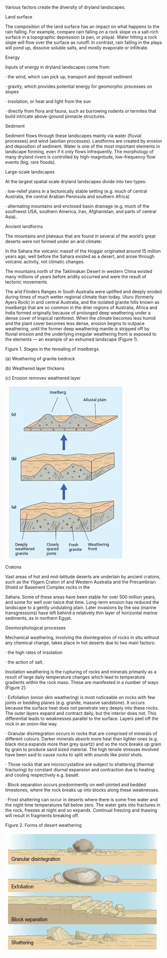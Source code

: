 Various factors create the diversity of dryland landscapes.

Land surface

The composition of the land surface has an impact on what happens to the rain falling. For example, compare rain falling on a rock slope vs a salt-rich surface in a topographic depression (a pan, or playa). Water hitting a rock slope will flow over the surface as runoff. In contrast, rain falling in the playa will pond up, dissolve soluble salts, and mostly evaporate or infiltrate.

Energy

Inputs of energy in dryland landscapes come from:

·       the wind, which can pick up, transport and deposit sediment

·       gravity, which provides potential energy for geomorphic processes on slopes

·       insolation, or heat and light from the sun

·       directly from flora and fauna, such as burrowing rodents or termites that build intricate above-ground pinnacle structures.

Sediment

Sediment flows through these landscapes mainly via water (fluvial processes) and wind (aeolian processes). Landforms are created by erosion and deposition of sediment. Water is one of the most important elements in landscape forming, even if it only flows infrequently. The morphology of many dryland rivers is controlled by high-magnitude, low-frequency flow events (big, rare floods).

Large-scale landscapes

At the largest spatial scale dryland landscapes divide into two types:

·       low-relief plains in a tectonically stable setting (e.g. much of central Australia, the central Arabian Peninsula and southern Africa)

·       alternating mountains and enclosed basin drainage (e.g. much of the southwest USA, southern America, Iran, Afghanistan, and parts of central Asia).

Ancient landforms

The mountains and plateaux that are found in several of the world’s great deserts were not formed under an arid climate:

In the Sahara the volcanic massif of the Hoggar originated around 15 million years ago, well before the Sahara existed as a desert, and arose through volcanic activity, not climatic changes.

The mountains north of the Taklimakan Desert in western China existed many millions of years before aridity occurred and were the result of tectonic movements.

The arid Flinders Ranges in South Australia were uplifted and deeply eroded during times of much wetter regional climate than today. Uluru (formerly Ayers Rock) in arid central Australia, and the isolated granite hills known as inselbergs that are so common in the drier regions of Australia, Africa and India formed originally because of prolonged deep weathering under a dense cover of tropical rainforest. When the climate becomes less humid and the plant cover becomes less dense, erosion begins to outpace weathering, until the former deep weathering mantle is stripped off by fluvial erosion and the underlying irregular weathering front is exposed to the elements — an example of an exhumed landscape (Figure 1).

Figure 1. Stages in the revealing of inselbergs.

(a) Weathering of granite bedrock

(b) Weathered layer thickens

(c) Erosion removes weathered layer

![image](.pix/revealing_of_inselbergs.webp)

Cratons

Vast areas of hot and mid-latitude deserts are underlain by ancient cratons, such as the Yilgarn Craton of arid Western Australia and the Precambrian Shield or Basement Complex rocks in the

Sahara. Some of these areas have been stable for over 500 million years, and some for well over twice that time. Long-term erosion has reduced the landscape to a gently undulating plain. Later invasions by the sea (marine transgressions) have left behind a relatively thin layer of horizontal marine sediments, as in northern Egypt.

Geomorphological processes

Mechanical weathering, involving the disintegration of rocks in situ without any chemical change, takes place in hot deserts due to two main factors:

·       the high rates of insolation

·       the action of salt.

Insolation weathering is the rupturing of rocks and minerals primarily as a result of large daily temperature changes which lead to temperature gradients within the rock mass. These are manifested in a number of ways [Figure 2]:

·       Exfoliation (onion skin weathering) is most noticeable on rocks with few joints or bedding planes (e.g. granite, massive sandstone). It occurs because the surface heat does not penetrate very deeply into these rocks. The outer layers expand and contract daily, but the interior does not. This differential leads to weaknesses parallel to the surface. Layers peel off the rock in an onion-like way.

·       Granular disintegration occurs in rocks that are comprised of minerals of different colours. Darker minerals absorb more heat than lighter ones (e.g. black mica expands more than grey quartz) and so the rock breaks up grain by grain to produce sand sized material. The high tensile stresses involved have been said to cause rocks to split with sounds like pistol shots.

·       Those rocks that are microcrystalline are subject to shattering (thermal fracturing) by constant diurnal expansion and contraction due to heating and cooling respectively e.g. basalt.

·       Block separation occurs predominently on well-jointed and bedded limestones, where the rock breaks up into blocks along these weaknesses.

·       Frost shattering can occur in deserts where there is some free water and the night time temperatures fall below zero. The water gets into fractures in the rock, freezes at night and so expands. Continual freezing and thawing will result in fragments breaking off.

Figure 2. Forms of desert weathering

![image](.pix/forms_of_desert_weathering.webp)
